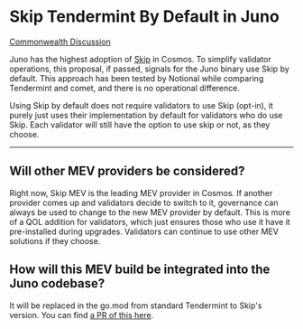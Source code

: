 # Skip Tendermint By Default in Juno

[Commonwealth Discussion](https://commonwealth.im/juno/discussion/10223-use-skip-by-default)

Juno has the highest adoption of [Skip](https://skip.money/) in Cosmos. To simplify validator operations, this proposal, if passed, signals for the Juno binary use Skip by default. This approach has been tested by Notional while comparing Tendermint and comet, and there is no operational difference.

Using Skip by default does not require validators to use Skip (opt-in), it purely just uses their implementation by default for validators who do use Skip. Each validator will still have the option to use skip or not, as they choose.

---

## Will other MEV providers be considered?

Right now, Skip MEV is the leading MEV provider in Cosmos. If another provider comes up and validators decide to switch to it, governance can always be used to change to the new MEV provider by default. This is more of a QOL addition for validators, which just ensures those who use it have it pre-installed during upgrades. Validators can continue to use other MEV solutions if they choose.

## How will this MEV build be integrated into the Juno codebase?

It will be replaced in the go.mod from standard Tendermint to Skip's version. You can find [a PR of this here](https://github.com/CosmosContracts/juno/pull/587).
